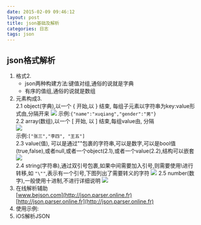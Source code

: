 ```yaml
---
date: 2015-02-09 09:46:12
layout: post
title: json基础及解析
categories: 日志
tags: json
---
```


json格式解析
-----------		

1. 格式2. 	
	* json两种构建方法:键值对组,通俗的说就是字典		
	* 有序的值组,通俗的说就是数组	
2. 元素构成3. 		 
	2.1 object(字典),以一个 { 开始,以 } 结束, 每组子元素以字符串为key:value形式由,分隔开来
	![](http://www.json.org/object.gif)	
	示例:```{"name":"xuqiang","gender":"男"}```	
	2.2 array(数组),以一个 [ 开始, 以 ] 结束,每组value由, 分隔   
	![](http://www.json.org/array.gif)  
	示例:```["张三","李四", "王五"]```	
	2.3 value(值), 可以是通过""包裹的字符串,可以是数字,可以是bool值(true,false),或者null,或者一个object(2.1),或者一个value(2.2),结构可以嵌套
	![](http://www.json.org/value.gif)	
	2.4 string(字符串),通过双引号包裹,如果中间需要加入引号,则需要使用\进行转移,如 ```"\""```,表示有一个引号,下图列出了需要转义的字符	
	![](http://www.json.org/string.gif)
	2.5 number(数字),一般使用十进制,不进行详细说明
	![](http://www.json.org/number.gif)
3. 在线解析辅助	 
	[www.bejson.com](http://json.parser.online.fr)    
	[http://json.parser.online.fr](http://json.parser.online.fr)
4. 使用示例:
5. iOS解析JSON

